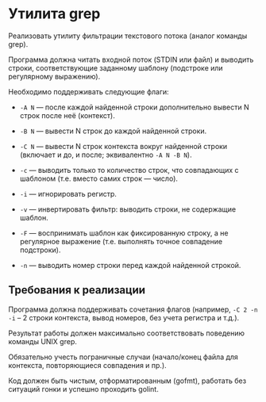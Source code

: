 # Утилита grep
Реализовать утилиту фильтрации текстового потока (аналог команды grep).

Программа должна читать входной поток (STDIN или файл) и выводить строки, соответствующие заданному шаблону (подстроке или регулярному выражению).

Необходимо поддерживать следующие флаги:

* `-A N` — после каждой найденной строки дополнительно вывести N строк после неё (контекст).

* `-B N` — вывести N строк до каждой найденной строки.

* `-C N` — вывести N строк контекста вокруг найденной строки (включает и до, и после; эквивалентно `-A N -B N`).

* `-c` — выводить только то количество строк, что совпадающих с шаблоном (т.е. вместо самих строк — число).

* `-i` — игнорировать регистр.

* `-v` — инвертировать фильтр: выводить строки, не содержащие шаблон.

* `-F` — воспринимать шаблон как фиксированную строку, а не регулярное выражение (т.е. выполнять точное совпадение подстроки).

* `-n` — выводить номер строки перед каждой найденной строкой.

## Требования к реализации
Программа должна поддерживать сочетания флагов (например, `-C 2 -n -i` – 2 строки контекста, вывод номеров, без учета регистра и т.д.).

Результат работы должен максимально соответствовать поведению команды UNIX grep.

Обязательно учесть пограничные случаи (начало/конец файла для контекста, повторяющиеся совпадения и пр.).

Код должен быть чистым, отформатированным (gofmt), работать без ситуаций гонки и успешно проходить golint.